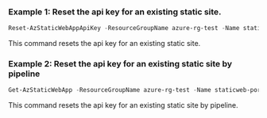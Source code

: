 ### Example 1: Reset the api key for an existing static site.
```powershell
Reset-AzStaticWebAppApiKey -ResourceGroupName azure-rg-test -Name staticweb-portal01

```

This command resets the api key for an existing static site.

### Example 2: Reset the api key for an existing static site by pipeline
```powershell
Get-AzStaticWebApp -ResourceGroupName azure-rg-test -Name staticweb-portal01 | Reset-AzStaticWebAppApiKey

```

This command resets the api key for an existing static site by pipeline.

